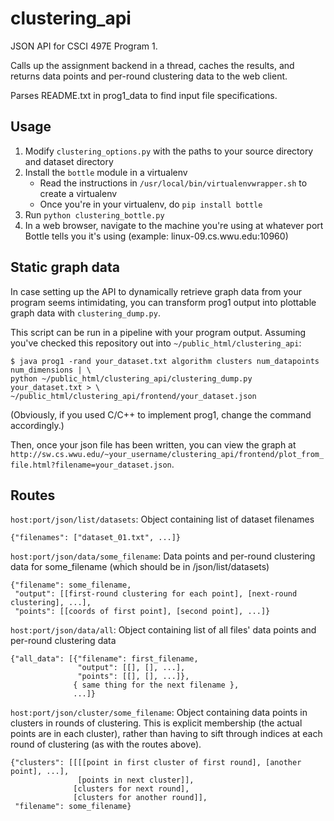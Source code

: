 clustering_api
==============

JSON API for CSCI 497E Program 1.

Calls up the assignment backend in a thread, caches the results, and returns data points and per-round clustering data to the web client.

Parses README.txt in prog1_data to find input file specifications.

Usage
-----

1. Modify `clustering_options.py` with the paths to your source directory and dataset directory
2. Install the `bottle` module in a virtualenv
    - Read the instructions in `/usr/local/bin/virtualenvwrapper.sh` to create a virtualenv
    - Once you're in your virtualenv, do `pip install bottle`
3. Run `python clustering_bottle.py`
4. In a web browser, navigate to the machine you're using at whatever port Bottle tells you it's using (example: linux-09.cs.wwu.edu:10960)

Static graph data
-----------------

In case setting up the API to dynamically retrieve graph data from your program seems intimidating, you can transform prog1 output into plottable graph data with `clustering_dump.py`.

This script can be run in a pipeline with your program output. Assuming you've checked this repository out into `~/public_html/clustering_api`:

```
$ java prog1 -rand your_dataset.txt algorithm clusters num_datapoints num_dimensions | \
python ~/public_html/clustering_api/clustering_dump.py your_dataset.txt > \
~/public_html/clustering_api/frontend/your_dataset.json
```

(Obviously, if you used C/C++ to implement prog1, change the command accordingly.)

Then, once your json file has been written, you can view the graph at `http://sw.cs.wwu.edu/~your_username/clustering_api/frontend/plot_from_file.html?filename=your_dataset.json`.

Routes
------

`host:port/json/list/datasets`: Object containing list of dataset filenames

```
{"filenames": ["dataset_01.txt", ...]}
```

`host:port/json/data/some_filename`: Data points and per-round clustering data for some_filename (which should be in /json/list/datasets)

```
{"filename": some_filename,
 "output": [[first-round clustering for each point], [next-round clustering], ...],
 "points": [[coords of first point], [second point], ...]}
```

`host:port/json/data/all`: Object containing list of all files' data points and per-round clustering data

```
{"all_data": [{"filename": first_filename,
               "output": [[], [], ...],
               "points": [[], [], ...]},
              { same thing for the next filename },
              ...]}
```

`host:port/json/cluster/some_filename`: Object containing data points in clusters in rounds of clustering. This is explicit membership (the actual points are in each cluster), rather than having to sift through indices at each round of clustering (as with the routes above).

```
{"clusters": [[[[point in first cluster of first round], [another point], ...],
               [points in next cluster]],
              [clusters for next round],
              [clusters for another round]],
 "filename": some_filename}
```
